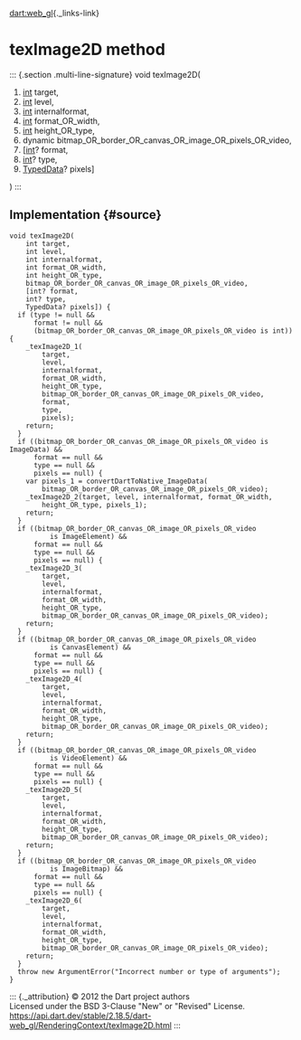 [dart:web\_gl](../../dart-web_gl/dart-web_gl-library){._links-link}

texImage2D method
=================

::: {.section .multi-line-signature}
void texImage2D(

1.  [int](../../dart-core/int-class) target,
2.  [int](../../dart-core/int-class) level,
3.  [int](../../dart-core/int-class) internalformat,
4.  [int](../../dart-core/int-class) format\_OR\_width,
5.  [int](../../dart-core/int-class) height\_OR\_type,
6.  dynamic
    bitmap\_OR\_border\_OR\_canvas\_OR\_image\_OR\_pixels\_OR\_video,
7.  \[[int](../../dart-core/int-class)? format,
8.  [int](../../dart-core/int-class)? type,
9.  [TypedData](../../dart-typed_data/typeddata-class)? pixels\]

)
:::

Implementation {#source}
--------------

``` {.language-dart data-language="dart"}
void texImage2D(
    int target,
    int level,
    int internalformat,
    int format_OR_width,
    int height_OR_type,
    bitmap_OR_border_OR_canvas_OR_image_OR_pixels_OR_video,
    [int? format,
    int? type,
    TypedData? pixels]) {
  if (type != null &&
      format != null &&
      (bitmap_OR_border_OR_canvas_OR_image_OR_pixels_OR_video is int)) {
    _texImage2D_1(
        target,
        level,
        internalformat,
        format_OR_width,
        height_OR_type,
        bitmap_OR_border_OR_canvas_OR_image_OR_pixels_OR_video,
        format,
        type,
        pixels);
    return;
  }
  if ((bitmap_OR_border_OR_canvas_OR_image_OR_pixels_OR_video is ImageData) &&
      format == null &&
      type == null &&
      pixels == null) {
    var pixels_1 = convertDartToNative_ImageData(
        bitmap_OR_border_OR_canvas_OR_image_OR_pixels_OR_video);
    _texImage2D_2(target, level, internalformat, format_OR_width,
        height_OR_type, pixels_1);
    return;
  }
  if ((bitmap_OR_border_OR_canvas_OR_image_OR_pixels_OR_video
          is ImageElement) &&
      format == null &&
      type == null &&
      pixels == null) {
    _texImage2D_3(
        target,
        level,
        internalformat,
        format_OR_width,
        height_OR_type,
        bitmap_OR_border_OR_canvas_OR_image_OR_pixels_OR_video);
    return;
  }
  if ((bitmap_OR_border_OR_canvas_OR_image_OR_pixels_OR_video
          is CanvasElement) &&
      format == null &&
      type == null &&
      pixels == null) {
    _texImage2D_4(
        target,
        level,
        internalformat,
        format_OR_width,
        height_OR_type,
        bitmap_OR_border_OR_canvas_OR_image_OR_pixels_OR_video);
    return;
  }
  if ((bitmap_OR_border_OR_canvas_OR_image_OR_pixels_OR_video
          is VideoElement) &&
      format == null &&
      type == null &&
      pixels == null) {
    _texImage2D_5(
        target,
        level,
        internalformat,
        format_OR_width,
        height_OR_type,
        bitmap_OR_border_OR_canvas_OR_image_OR_pixels_OR_video);
    return;
  }
  if ((bitmap_OR_border_OR_canvas_OR_image_OR_pixels_OR_video
          is ImageBitmap) &&
      format == null &&
      type == null &&
      pixels == null) {
    _texImage2D_6(
        target,
        level,
        internalformat,
        format_OR_width,
        height_OR_type,
        bitmap_OR_border_OR_canvas_OR_image_OR_pixels_OR_video);
    return;
  }
  throw new ArgumentError("Incorrect number or type of arguments");
}
```

::: {._attribution}
© 2012 the Dart project authors\
Licensed under the BSD 3-Clause \"New\" or \"Revised\" License.\
<https://api.dart.dev/stable/2.18.5/dart-web_gl/RenderingContext/texImage2D.html>
:::
